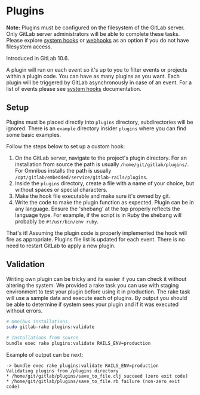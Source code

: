 # Plugins

**Note:** Plugins must be configured on the filesystem of the GitLab
server. Only GitLab server administrators will be able to complete these tasks.
Please explore [system hooks] or [webhooks] as an option if you do not
have filesystem access. 

Introduced in GitLab 10.6.

A plugin will run on each event so it's up to you to filter events or projects within a plugin code. You can have as many plugins as you want. Each plugin will be triggered by GitLab asynchronously in case of an event. For a list of events please see [system hooks] documentation.

## Setup

Plugins must be placed directly into `plugins` directory, subdirectories will be ignored. There is an `example` directory insider `plugins` where you can find some basic examples. 

Follow the steps below to set up a custom hook:

1. On the GitLab server, navigate to the project's plugin directory.
   For an installation from source the path is usually
   `/home/git/gitlab/plugins/`. For Omnibus installs the path is
   usually `/opt/gitlab/embedded/service/gitlab-rails/plugins`.
1. Inside the `plugins` directory, create a file with a name of your choice, but without spaces or special characters.
1. Make the hook file executable and make sure it's owned by git.
1. Write the code to make the plugin function as expected. Plugin can be
   in any language. Ensure the 'shebang' at the top properly reflects the language
   type. For example, if the script is in Ruby the shebang will probably be
   `#!/usr/bin/env ruby`.

That's it! Assuming the plugin code is properly implemented the hook will fire
as appropriate. Plugins file list is updated for each event. There is no need to restart GitLab to apply a new plugin.

## Validation

Writing own plugin can be tricky and its easier if you can check it without altering the system. We provided a rake task you can use with staging environment to test your plugin before using it in production. The rake task will use a sample data and execute each of plugins. By output you should be able to determine if system sees your plugin and if it was executed without errors.

```bash
# Omnibus installations
sudo gitlab-rake plugins:validate

# Installations from source
bundle exec rake plugins:validate RAILS_ENV=production
```

Example of output can be next: 

```
-> bundle exec rake plugins:validate RAILS_ENV=production
Validating plugins from /plugins directory
* /home/git/gitlab/plugins/save_to_file.clj succeed (zero exit code)
* /home/git/gitlab/plugins/save_to_file.rb failure (non-zero exit code)
```

[hooks]: https://git-scm.com/book/en/v2/Customizing-Git-Git-Hooks#Server-Side-Hooks
[system hooks]: ../system_hooks/system_hooks.md
[webhooks]: ../user/project/integrations/webhooks.md
[5073]: https://gitlab.com/gitlab-org/gitlab-ce/merge_requests/5073
[93]: https://gitlab.com/gitlab-org/gitlab-shell/merge_requests/93

